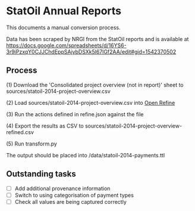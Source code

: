 # StatOil Annual Reports

This documents a manual conversion process.

Data has been scraped by NRGI from the StatOil reports and is available at https://docs.google.com/spreadsheets/d/16YS6-3r9iPzxqY0CJJChdEppSAjybDSXk5l67lGf2AA/edit#gid=1542370502

## Process

(1) Download the 'Consolidated project overview (not in report)' sheet to sources/statoil-2014-project-overview.csv

(2) Load sources/statoil-2014-project-overview.csv into [Open Refine](http://openrefine.org/)

(3) Run the actions defined in refine.json against the file

(4) Export the results as CSV to sources/statoil-2014-project-overview-refined.csv

(5) Run transform.py

The output should be placed into /data/statoil-2014-payments.ttl


## Outstanding tasks

* [ ] Add additional provenance information
* [ ] Switch to using categorisation of payment types
* [ ] Check all values are being captured correctly
